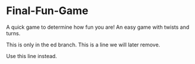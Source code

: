 # Final-Fun-Game
A quick game to determine how fun you are!
An easy game with twists and turns.

This is only in the ed branch.
This is a line we will later remove.

Use this line instead.